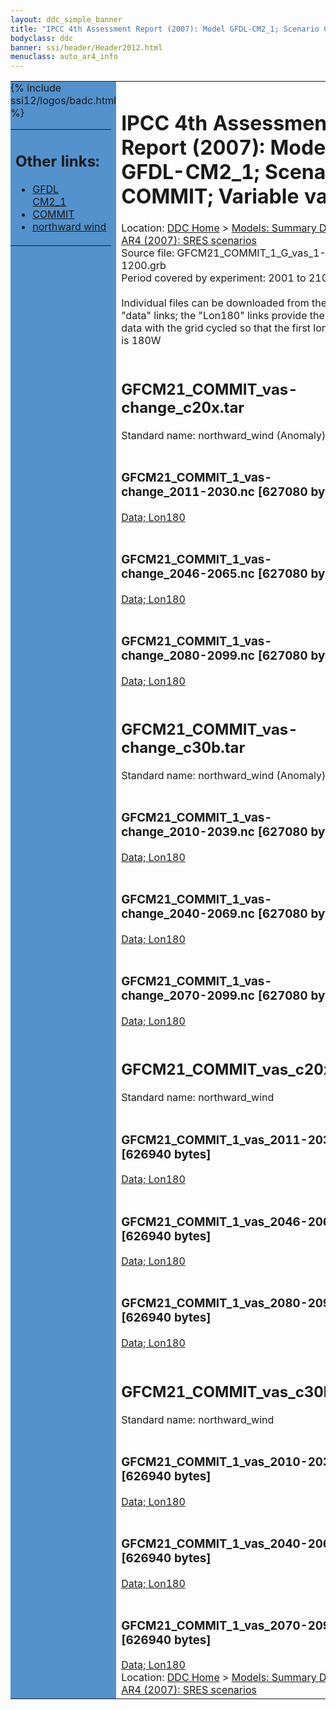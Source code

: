 ```yaml
---
layout: ddc_simple_banner
title: "IPCC 4th Assessment Report (2007): Model GFDL-CM2_1; Scenario COMMIT; Variable vas"
bodyclass: ddc
banner: ssi/header/Header2012.html
menuclass: auto_ar4_info
---
```



<table width="100%" border="0" cellspacing="0" cellpadding="0" style="border-collapse: collapse;">
<tr style="margin:0;padding:0;border:0;">
<td style="margin:0;padding:0;border:0;height:1pt;width:150pt;background:#5492CD;" valign="top" >

<div id="lh-col2" class="auto_ar4_info">
<table class="menumain" bgcolor="#5492CD" cellspacing="0" width="100%" border="0">
<tr><td>
<h2> Other links:</h2>
<ul>
<li><a href="/auto/ar4/model-GFDL-CM2_1.html">GFDL<br/>CM2_1</a></li>
<li><a href="/auto/ar4/scenario-COMMIT.html">COMMIT</a></li>
<li><a href="/auto/ar4/var-northward_wind.html">northward wind</a></li>
</ul>
</td></tr>
{% include ssi12/logos/badc.html %}
</table>
</div>
</td>
<td><h1>IPCC 4th Assessment Report (2007): Model GFDL-CM2_1; Scenario COMMIT; Variable vas</h1>

<!-- Breadcrumb1 -->
<div id="breadcrumb1" align="left">
Location: <a href="/index.html">DDC Home</a> > <a href="/sim/gcm_clim/">Models: Summary Data</a>
> <a href="/sim/gcm_clim/SRES_AR4/index.html">AR4 (2007): SRES scenarios</a>
</div>
<!-- End of Breadcrumb1 -->Source file: GFCM21_COMMIT_1_G_vas_1-1200.grb
<br/>
Period covered by experiment: 2001 to 2100<br/>
<br/>Individual files can be downloaded from the "data" links; the "Lon180" links provide the same data
         with the grid cycled so that the first longitude is 180W<br/>
<br/><h2>GFCM21_COMMIT_vas-change_c20x.tar</h2>
Standard name: northward_wind (Anomaly)<br>
<br/><h3>GFCM21_COMMIT_1_vas-change_2011-2030.nc [627080 bytes]</h3>
<a href="http://apps.ipcc-data.org/cgi-bin/downl/ar4_nc/vas/GFCM21_COMMIT_1_vas-change_2011-2030.nc">Data; </a><a href="http://apps.ipcc-data.org/cgi-bin/downl/ar4_nc/vas/GFCM21_COMMIT_1_vas-change_2011-2030.cyto180.nc"> Lon180</a><br/>
<br/><h3>GFCM21_COMMIT_1_vas-change_2046-2065.nc [627080 bytes]</h3>
<a href="http://apps.ipcc-data.org/cgi-bin/downl/ar4_nc/vas/GFCM21_COMMIT_1_vas-change_2046-2065.nc">Data; </a><a href="http://apps.ipcc-data.org/cgi-bin/downl/ar4_nc/vas/GFCM21_COMMIT_1_vas-change_2046-2065.cyto180.nc"> Lon180</a><br/>
<br/><h3>GFCM21_COMMIT_1_vas-change_2080-2099.nc [627080 bytes]</h3>
<a href="http://apps.ipcc-data.org/cgi-bin/downl/ar4_nc/vas/GFCM21_COMMIT_1_vas-change_2080-2099.nc">Data; </a><a href="http://apps.ipcc-data.org/cgi-bin/downl/ar4_nc/vas/GFCM21_COMMIT_1_vas-change_2080-2099.cyto180.nc"> Lon180</a><br/>
<br/><h2>GFCM21_COMMIT_vas-change_c30b.tar</h2>
Standard name: northward_wind (Anomaly)<br>
<br/><h3>GFCM21_COMMIT_1_vas-change_2010-2039.nc [627080 bytes]</h3>
<a href="http://apps.ipcc-data.org/cgi-bin/downl/ar4_nc/vas/GFCM21_COMMIT_1_vas-change_2010-2039.nc">Data; </a><a href="http://apps.ipcc-data.org/cgi-bin/downl/ar4_nc/vas/GFCM21_COMMIT_1_vas-change_2010-2039.cyto180.nc"> Lon180</a><br/>
<br/><h3>GFCM21_COMMIT_1_vas-change_2040-2069.nc [627080 bytes]</h3>
<a href="http://apps.ipcc-data.org/cgi-bin/downl/ar4_nc/vas/GFCM21_COMMIT_1_vas-change_2040-2069.nc">Data; </a><a href="http://apps.ipcc-data.org/cgi-bin/downl/ar4_nc/vas/GFCM21_COMMIT_1_vas-change_2040-2069.cyto180.nc"> Lon180</a><br/>
<br/><h3>GFCM21_COMMIT_1_vas-change_2070-2099.nc [627080 bytes]</h3>
<a href="http://apps.ipcc-data.org/cgi-bin/downl/ar4_nc/vas/GFCM21_COMMIT_1_vas-change_2070-2099.nc">Data; </a><a href="http://apps.ipcc-data.org/cgi-bin/downl/ar4_nc/vas/GFCM21_COMMIT_1_vas-change_2070-2099.cyto180.nc"> Lon180</a><br/>
<br/><h2>GFCM21_COMMIT_vas_c20x.tar</h2>
Standard name: northward_wind<br>
<br/><h3>GFCM21_COMMIT_1_vas_2011-2030.nc [626940 bytes]</h3>
<a href="http://apps.ipcc-data.org/cgi-bin/downl/ar4_nc/vas/GFCM21_COMMIT_1_vas_2011-2030.nc">Data; </a><a href="http://apps.ipcc-data.org/cgi-bin/downl/ar4_nc/vas/GFCM21_COMMIT_1_vas_2011-2030.cyto180.nc"> Lon180</a><br/>
<br/><h3>GFCM21_COMMIT_1_vas_2046-2065.nc [626940 bytes]</h3>
<a href="http://apps.ipcc-data.org/cgi-bin/downl/ar4_nc/vas/GFCM21_COMMIT_1_vas_2046-2065.nc">Data; </a><a href="http://apps.ipcc-data.org/cgi-bin/downl/ar4_nc/vas/GFCM21_COMMIT_1_vas_2046-2065.cyto180.nc"> Lon180</a><br/>
<br/><h3>GFCM21_COMMIT_1_vas_2080-2099.nc [626940 bytes]</h3>
<a href="http://apps.ipcc-data.org/cgi-bin/downl/ar4_nc/vas/GFCM21_COMMIT_1_vas_2080-2099.nc">Data; </a><a href="http://apps.ipcc-data.org/cgi-bin/downl/ar4_nc/vas/GFCM21_COMMIT_1_vas_2080-2099.cyto180.nc"> Lon180</a><br/>
<br/><h2>GFCM21_COMMIT_vas_c30b.tar</h2>
Standard name: northward_wind<br>
<br/><h3>GFCM21_COMMIT_1_vas_2010-2039.nc [626940 bytes]</h3>
<a href="http://apps.ipcc-data.org/cgi-bin/downl/ar4_nc/vas/GFCM21_COMMIT_1_vas_2010-2039.nc">Data; </a><a href="http://apps.ipcc-data.org/cgi-bin/downl/ar4_nc/vas/GFCM21_COMMIT_1_vas_2010-2039.cyto180.nc"> Lon180</a><br/>
<br/><h3>GFCM21_COMMIT_1_vas_2040-2069.nc [626940 bytes]</h3>
<a href="http://apps.ipcc-data.org/cgi-bin/downl/ar4_nc/vas/GFCM21_COMMIT_1_vas_2040-2069.nc">Data; </a><a href="http://apps.ipcc-data.org/cgi-bin/downl/ar4_nc/vas/GFCM21_COMMIT_1_vas_2040-2069.cyto180.nc"> Lon180</a><br/>
<br/><h3>GFCM21_COMMIT_1_vas_2070-2099.nc [626940 bytes]</h3>
<a href="http://apps.ipcc-data.org/cgi-bin/downl/ar4_nc/vas/GFCM21_COMMIT_1_vas_2070-2099.nc">Data; </a><a href="http://apps.ipcc-data.org/cgi-bin/downl/ar4_nc/vas/GFCM21_COMMIT_1_vas_2070-2099.cyto180.nc"> Lon180</a><br/>
<!-- Breadcrumb2 -->
<div id="breadcrumb2" align="left">
Location: <a href="/index.html">DDC Home</a> > <a href="/sim/gcm_clim/">Models: Summary Data</a>
> <a href="/sim/gcm_clim/SRES_AR4/index.html">AR4 (2007): SRES scenarios</a>
</div>
<!-- End of Breadcrumb2 --></td></tr></table>
